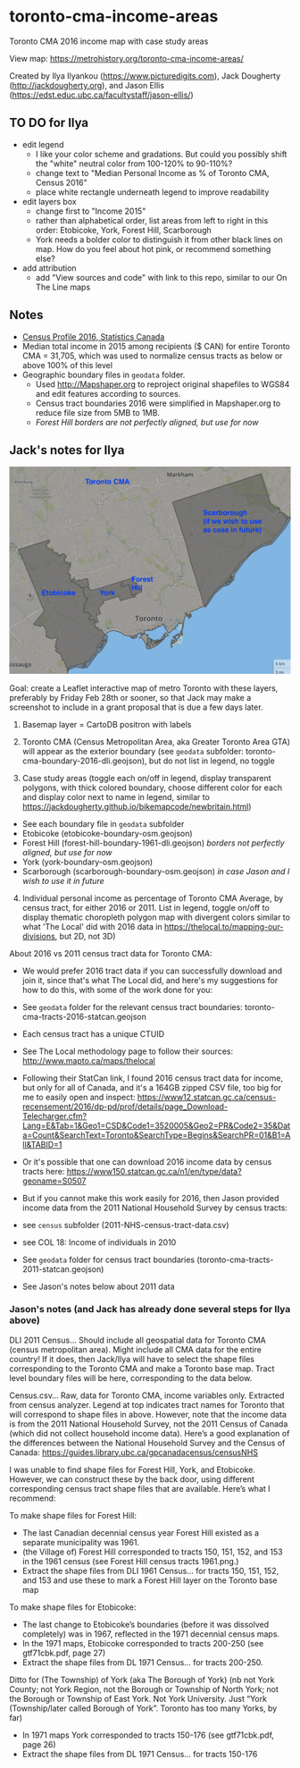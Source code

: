 # toronto-cma-income-areas
Toronto CMA 2016 income map with case study areas

View map: https://metrohistory.org/toronto-cma-income-areas/

Created by Ilya Ilyankou (https://www.picturedigits.com), Jack Dougherty (http://jackdougherty.org), and Jason Ellis (https://edst.educ.ubc.ca/facultystaff/jason-ellis/)

## TO DO for Ilya
- edit legend
  - I like your color scheme and gradations. But could you possibly shift the "white" neutral color from 100-120% to 90-110%?
  - change text to "Median Personal Income as % of Toronto CMA, Census 2016"
  - place white rectangle underneath legend to improve readability
- edit layers box
  - change first to "Income 2015"
  - rather than alphabetical order, list areas from left to right in this order: Etobicoke, York, Forest Hill, Scarborough
  - York needs a bolder color to distinguish it from other black lines on map. How do you feel about hot pink, or recommend something else?
- add attribution
  - add "View sources and code" with link to this repo, similar to our On The Line maps

## Notes
- [Census Profile 2016, Statistics Canada](https://www12.statcan.gc.ca/census-recensement/2016/dp-pd/prof/details/page.cfm?Lang=E&Geo1=CMACA&Code1=535&Geo2=PR&Code2=01&SearchText=toronto&SearchType=Begins&SearchPR=01&B1=All&TABID=1&type=0)
- Median total income in 2015 among recipients ($ CAN)	for entire Toronto CMA = 31,705, which was used to normalize census tracts as below or above 100% of this level
- Geographic boundary files in `geodata` folder.
  - Used http://Mapshaper.org to reproject original shapefiles to WGS84 and edit features according to sources.
  - Census tract boundaries 2016 were simplified in Mapshaper.org to reduce file size from 5MB to 1MB.
  - *Forest Hill borders are not perfectly aligned, but use for now*


## Jack's notes for Ilya

![concept map](concept-map.png)

Goal: create a Leaflet interactive map of metro Toronto with these layers, preferably by Friday Feb 28th or sooner, so that Jack may make a screenshot to include in a grant proposal that is due a few days later.

1) Basemap layer = CartoDB positron with labels

2) Toronto CMA (Census Metropolitan Area, aka Greater Toronto Area GTA) will appear as the exterior boundary (see `geodata` subfolder: toronto-cma-boundary-2016-dli.geojson), but do not list in legend, no toggle

3) Case study areas (toggle each on/off in legend, display transparent polygons, with thick colored boundary, choose different color for each and display color next to name in legend, similar to https://jackdougherty.github.io/bikemapcode/newbritain.html)
  - See each boundary file in `geodata` subfolder
  - Etobicoke (etobicoke-boundary-osm.geojson)
  - Forest Hill (forest-hill-boundary-1961-dli.geojson) *borders not perfectly aligned, but use for now*
  - York (york-boundary-osm.geojson)
  - Scarborough (scarborough-boundary-osm.geojson) *in case Jason and I wish to use it in future*

4) Individual personal income as percentage of Toronto CMA Average, by census tract, for either 2016 or 2011. List in legend, toggle on/off to display thematic choropleth polygon map with divergent colors similar to what 'The Local' did with 2016 data in https://thelocal.to/mapping-our-divisions, but 2D, not 3D)

About 2016 vs 2011 census tract data for Toronto CMA:

- We would prefer 2016 tract data if you can successfully download and join it, since that's what The Local did, and here's my suggestions for how to do this, with some of the work done for you:
- See `geodata` folder for the relevant census tract boundaries: toronto-cma-tracts-2016-statcan.geojson
- Each census tract has a unique CTUID
- See The Local methodology page to follow their sources: http://www.mapto.ca/maps/thelocal
- Following their StatCan link, I found 2016 census tract data for income, but only for all of Canada, and it's a 164GB zipped CSV file, too big for me to easily open and inspect: https://www12.statcan.gc.ca/census-recensement/2016/dp-pd/prof/details/page_Download-Telecharger.cfm?Lang=E&Tab=1&Geo1=CSD&Code1=3520005&Geo2=PR&Code2=35&Data=Count&SearchText=Toronto&SearchType=Begins&SearchPR=01&B1=All&TABID=1
- Or it's possible that one can download 2016 income data by census tracts here: https://www150.statcan.gc.ca/n1/en/type/data?geoname=S0507

- But if you cannot make this work easily for 2016, then Jason provided income data from the 2011 National Household Survey by census tracts:
- see `census` subfolder (2011-NHS-census-tract-data.csv)
- see COL 18: Income of individuals in 2010
- See `geodata` folder for census tract boundaries (toronto-cma-tracts-2011-statcan.geojson)
- See Jason's notes below about 2011 data

### Jason's notes (and Jack has already done several steps for Ilya above)

DLI 2011 Census… Should include all geospatial data for Toronto CMA (census metropolitan area). Might include all CMA data for the entire country! If it does, then Jack/Ilya will have to select the shape files corresponding to the Toronto CMA and make a Toronto base map. Tract level boundary files will be here, corresponding to the data below.

Census.csv… Raw, data for Toronto CMA, income variables only. Extracted from census analyzer. Legend at top indicates tract names for Toronto that will correspond to shape files in above.
However, note that the income data is from the 2011 National Household Survey, not the 2011 Census of Canada (which did not collect household income data). Here’s a good explanation of the differences between the National Household Survey and the Census of Canada: https://guides.library.ubc.ca/gpcanadacensus/censusNHS

I was unable to find shape files for Forest Hill, York, and Etobicoke. However, we can construct these by the back door, using different corresponding census tract shape files that are available. Here’s what I recommend:

To make shape files for Forest Hill:
-	The last Canadian decennial census year Forest Hill existed as a separate municipality was 1961.
-	(the Village of) Forest Hill corresponded to tracts 150, 151, 152, and 153 in the 1961 census (see Forest Hill census tracts 1961.png.)
-	Extract the shape files from DLI 1961 Census… for tracts 150, 151, 152, and 153 and use these to mark a Forest Hill layer on the Toronto base map

To make shape files for Etobicoke:
-	The last change to Etobicoke’s boundaries (before it was dissolved completely) was in 1967, reflected in the 1971 decennial census maps.
-	In the 1971 maps, Etobicoke corresponded to tracts 200-250 (see gtf71cbk.pdf, page 27)
-	Extract the shape files from DL 1971 Census… for tracts 200-250.

Ditto for (The Township) of York (aka The Borough of York) (nb not York County; not York Region, not the Borough or Township of North York; not the Borough or Township of East York. Not York University. Just “York (Township/later called Borough of York”. Toronto has too many Yorks, by far)
-	In 1971 maps York corresponded to tracts 150-176 (see gtf71cbk.pdf, page 26)
-	Extract the shape files from DL 1971 Census… for tracts 150-176
